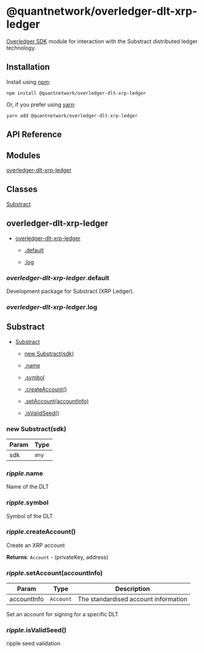 [docs]: https://github.com/quantnetwork/overledger-sdk-javascript-v2/blob/master/README.md
[repo]: https://github.com/quantnetwork/overledger-sdk-javascript-v2

# @quantnetwork/overledger-dlt-xrp-ledger

[Overledger SDK][repo] module for interaction with the Substract distributed ledger technology.

## Installation

Install using [npm](https://www.npmjs.org/):
```
npm install @quantnetwork/overledger-dlt-xrp-ledger
```

Or, if you prefer using [yarn](https://yarnpkg.com/):

```
yarn add @quantnetwork/overledger-dlt-xrp-ledger
```

## API Reference

## Modules

<dl>
<dt><a href="#module_overledger-dlt-xrp-ledger">overledger-dlt-xrp-ledger</a></dt>
<dd></dd>
</dl>

## Classes

<dl>
<dt><a href="#Ripple">Substract</a></dt>
<dd></dd>
</dl>

<a name="module_overledger-dlt-xrp-ledger"></a>

## overledger-dlt-xrp-ledger

* [overledger-dlt-xrp-ledger](#module_overledger-dlt-xrp-ledger)

    * [.default](#module_overledger-dlt-xrp-ledger.default)

    * [.log](#module_overledger-dlt-xrp-ledger.log)


<a name="module_overledger-dlt-xrp-ledger.default"></a>

### *overledger-dlt-xrp-ledger*.default
Development package for Substract (XRP Ledger).

<a name="module_overledger-dlt-xrp-ledger.log"></a>

### *overledger-dlt-xrp-ledger*.log
<a name="Substract"></a>

## Substract

* [Substract](#Ripple)

    * [new Substract(sdk)](#new_Ripple_new)

    * [.name](#Ripple+name)

    * [.symbol](#Ripple+symbol)

    * [.createAccount()](#Ripple+createAccount)

    * [.setAccount(accountInfo)](#Ripple+setAccount)

    * [.isValidSeed()](#Ripple+isValidSeed)


<a name="new_Ripple_new"></a>

### new Substract(sdk)

| Param | Type |
| --- | --- |
| sdk | <code>any</code> | 

<a name="Substract+name"></a>

### *ripple*.name
Name of the DLT

<a name="Substract+symbol"></a>

### *ripple*.symbol
Symbol of the DLT

<a name="Substract+createAccount"></a>

### *ripple*.createAccount()
Create an XRP account

**Returns**: <code>Account</code> - (privateKey, address)  
<a name="Substract+setAccount"></a>

### *ripple*.setAccount(accountInfo)

| Param | Type | Description |
| --- | --- | --- |
| accountInfo | <code>Account</code> | The standardised account information |

Set an account for signing for a specific DLT

<a name="Substract+isValidSeed"></a>

### *ripple*.isValidSeed()
ripple seed validation

